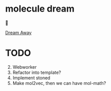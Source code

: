 # molecule dream
🤔

[Dream Away](https://whitead.github.io/molecule-dream/)

# TODO

2. Webworker
3. Refactor into template?
4. Implement stoned
5. Make mol2vec, then we can have mol-math?
